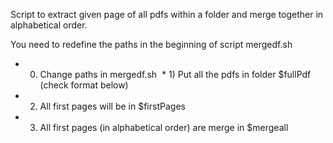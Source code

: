 Script to extract given page of all pdfs within a folder and merge together in alphabetical order.

You need to redefine the paths in the beginning of script mergedf.sh
 * 0) Change paths in mergedf.sh
 * 1) Put all the pdfs in folder $fullPdf (check format below)
 * 2) All first pages will be in $firstPages
 * 3) All first pages (in alphabetical order) are merge in $mergeall
